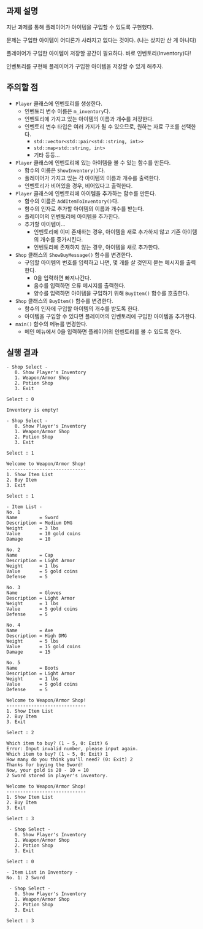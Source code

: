 ## 과제 설명

지난 과제를 통해 플레이어가 아이템을 구입할 수 있도록 구현했다.

문제는 구입한 아이템이 어디론가 사라지고 없다는 것이다. (나는 샀지만 산 게 아니다)

플레이어가 구입한 아이템이 저장할 공간이 필요하다. 바로 인벤토리(Inventory)다!

인벤토리를 구현해 플레이어가 구입한 아이템을 저장할 수 있게 해주자.

## 주의할 점

- `Player` 클래스에 인벤토리를 생성한다.
   - 인벤토리 변수 이름은 `m_inventory`다.
   - 인벤토리에 가지고 있는 아이템의 이름과 개수를 저장한다.
   - 인벤토리 변수 타입은 여러 가지가 될 수 있으므로, 원하는 자료 구조를 선택한다.
      - `std::vector<std::pair<std::string, int>>`
      - `std::map<std::string, int>`
      - 기타 등등...
- `Player` 클래스에 인벤토리에 있는 아이템을 볼 수 있는 함수를 만든다.
   - 함수의 이름은 `ShowInventory()`다.
   - 플레이어가 가지고 있는 각 아이템의 이름과 개수를 출력한다.
   - 인벤토리가 비어있을 경우, 비어있다고 출력한다.
- `Player` 클래스에 인벤토리에 아이템을 추가하는 함수를 만든다.
   - 함수의 이름은 `AddItemToInventory()`다.
   - 함수의 인자로 추가할 아이템의 이름과 개수를 받는다.
   - 플레이어의 인벤토리에 아이템을 추가한다.
   - 추가할 아이템이...
      - 인벤토리에 이미 존재하는 경우, 아이템을 새로 추가하지 않고 기존 아이템의 개수를 증가시킨다.
      - 인벤토리에 존재하지 않는 경우, 아이템을 새로 추가한다.   
- `Shop` 클래스의 `ShowBuyMessage()` 함수를 변경한다.
   - 구입할 아이템의 번호를 입력하고 나면, 몇 개를 살 것인지 묻는 메시지를 출력한다.
      - 0을 입력하면 빠져나간다.
      - 음수를 입력하면 오류 메시지를 출력한다.
      - 양수를 입력하면 아이템을 구입하기 위해 `BuyItem()` 함수를 호출한다.      
- `Shop` 클래스의 `BuyItem()` 함수를 변경한다.
   - 함수의 인자에 구입할 아이템의 개수를 받도록 한다.
   - 아이템을 구입할 수 있다면 플레이어의 인벤토리에 구입한 아이템을 추가한다.   
- `main()` 함수의 메뉴를 변경한다.
   - 메인 메뉴에서 0을 입력하면 플레이어의 인벤토리를 볼 수 있도록 한다.

## 실행 결과

```
- Shop Select -
   0. Show Player's Inventory
   1. Weapon/Armor Shop
   2. Potion Shop
   3. Exit
   
Select : 0

Inventory is empty!

- Shop Select -
   0. Show Player's Inventory
   1. Weapon/Armor Shop
   2. Potion Shop
   3. Exit

Select : 1

Welcome to Weapon/Armor Shop!
-----------------------------
1. Show Item List
2. Buy Item
3. Exit

Select : 1

- Item List -
No. 1
Name        = Sword
Description = Medium DMG
Weight      = 3 lbs
Value       = 10 gold coins
Damage      = 10

No. 2
Name        = Cap
Description = Light Armor
Weight      = 1 lbs
Value       = 5 gold coins
Defense     = 5

No. 3
Name        = Gloves
Description = Light Armor
Weight      = 1 lbs
Value       = 5 gold coins
Defense     = 5

No. 4
Name        = Axe
Description = High DMG
Weight      = 5 lbs
Value       = 15 gold coins
Damage      = 15

No. 5
Name        = Boots
Description = Light Armor
Weight      = 1 lbs
Value       = 5 gold coins
Defense     = 5

Welcome to Weapon/Armor Shop!
-----------------------------
1. Show Item List
2. Buy Item
3. Exit

Select : 2

Which item to buy? (1 ~ 5, 0: Exit) 6
Error: Input invalid number, please input again.
Which item to buy? (1 ~ 5, 0: Exit) 1
How many do you think you'll need? (0: Exit) 2
Thanks for buying the Sword!
Now, your gold is 20 - 10 = 10
2 Sword stored in player's inventory.

Welcome to Weapon/Armor Shop!
-----------------------------
1. Show Item List
2. Buy Item
3. Exit

Select : 3

 - Shop Select -
   0. Show Player's Inventory
   1. Weapon/Armor Shop
   2. Potion Shop
   3. Exit
   
Select : 0

- Item List in Inventory -
No. 1: 2 Sword

 - Shop Select -
   0. Show Player's Inventory
   1. Weapon/Armor Shop
   2. Potion Shop
   3. Exit

Select : 3
```